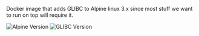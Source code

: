 Docker image that adds GLIBC to Alpine linux 3.x since most stuff we want to run on top will require it.

![Alpine Version](https://img.shields.io/badge/Alpine-3.4-blue.svg?style=flat "3.4")
![GLIBC Version](https://img.shields.io/badge/GLIBC-2.23--r3-blue.svg?style=flat "2.23-r3")
